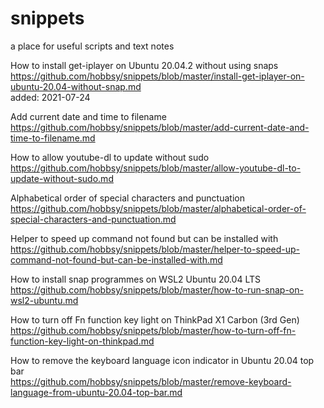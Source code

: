 # snippets
a place for useful scripts and text notes


How to install get-iplayer on Ubuntu 20.04.2 without using snaps
https://github.com/hobbsy/snippets/blob/master/install-get-iplayer-on-ubuntu-20.04-without-snap.md  
added: 2021-07-24

Add current date and time to filename  
https://github.com/hobbsy/snippets/blob/master/add-current-date-and-time-to-filename.md

How to allow youtube-dl to update without sudo  
https://github.com/hobbsy/snippets/blob/master/allow-youtube-dl-to-update-without-sudo.md

Alphabetical order of special characters and punctuation  
https://github.com/hobbsy/snippets/blob/master/alphabetical-order-of-special-characters-and-punctuation.md

Helper to speed up command not found but can be installed with  
https://github.com/hobbsy/snippets/blob/master/helper-to-speed-up-command-not-found-but-can-be-installed-with.md

How to install snap programmes on WSL2 Ubuntu 20.04 LTS  
https://github.com/hobbsy/snippets/blob/master/how-to-run-snap-on-wsl2-ubuntu.md

How to turn off Fn function key light on ThinkPad X1 Carbon (3rd Gen)  
https://github.com/hobbsy/snippets/blob/master/how-to-turn-off-fn-function-key-light-on-thinkpad.md

How to remove the keyboard language icon indicator in Ubuntu 20.04 top bar  
https://github.com/hobbsy/snippets/blob/master/remove-keyboard-language-from-ubuntu-20.04-top-bar.md

